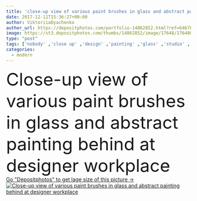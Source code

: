 ```yaml
---
title: 'close-up view of various paint brushes in glass and abstract painting behind at designer workplace'
date: 2017-12-11T15:36:27+00:00
author: ViktoriiaDyachenko
author_url: https://depositphotos.com/portfolio-14862852.html?ref=64678756
image: https://st3.depositphotos.com/thumbs/14862852/image/17648/176480274/api_thumb_450.jpg?forcejpeg=true
type: "post"
tags: ['nobody' ,'close up' ,'design' ,'painting' ,'glass' ,'studio' ,'art' ,'Decor' ,'abstract' ,'hobby' ,'creativity' ,'picture' ,'modern' ,'creative' ,'idea' ,'office' ,'indoor' ,'work' ,'drawing' ,'indoors' ,'workshop' ,'workplace' ,'workspace' ,'various' ,'brushes' ,'paintbrushes' ,'paint brushes' ,'Creative Occupation' ,'designer workplace' ]
categories: 
  - modern
---
```

<div aling="center">
            <font size="60"> Close-up view of various paint brushes in glass and abstract painting behind at designer workplace</font>   
</div>
<div>
    <a href='https://st3.depositphotos.com/thumbs/14862852/image/17648/176480274/api_thumb_450.jpg?forcejpeg=true?ref=64678756' target=_blank > Go "Depositphotos" to get lage size of this picture ->
        <img href='https://st3.depositphotos.com/thumbs/14862852/image/17648/176480274/api_thumb_450.jpg?forcejpeg=true?ref=64678756' src='https://st3.depositphotos.com/14862852/17648/i/950/depositphotos_176480274-stock-photo-close-view-various-paint-brushes.jpg?forcejpeg=true' alt='Close-up view of various paint brushes in glass and abstract painting behind at designer workplace' >
    </a>
</div>
